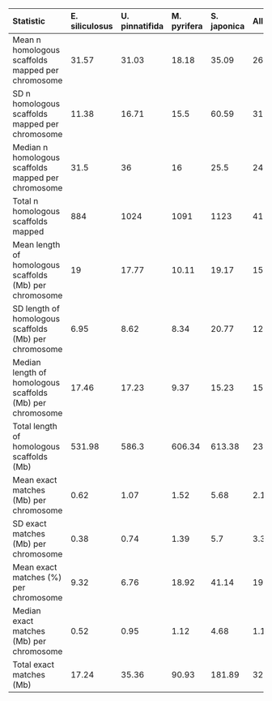 |Statistic                                                 |E. siliculosus |U. pinnatifida |M. pyrifera |S. japonica |All    |
|:---------------------------------------------------------|:--------------|:--------------|:-----------|:-----------|:------|
|Mean n homologous scaffolds mapped per chromosome         |31.57          |31.03          |18.18       |35.09       |26.94  |
|SD n homologous scaffolds mapped per chromosome           |11.38          |16.71          |15.5        |60.59       |31.23  |
|Median n homologous scaffolds mapped per chromosome       |31.5           |36             |16          |25.5        |24     |
|Total n homologous scaffolds mapped                       |884            |1024           |1091        |1123        |4122   |
|Mean length of homologous scaffolds (Mb) per chromosome   |19             |17.77          |10.11       |19.17       |15.28  |
|SD length of homologous scaffolds (Mb) per chromosome     |6.95           |8.62           |8.34        |20.77       |12.52  |
|Median length of homologous scaffolds (Mb) per chromosome |17.46          |17.23          |9.37        |15.23       |15.23  |
|Total length of homologous scaffolds (Mb)                 |531.98         |586.3          |606.34      |613.38      |2338   |
|Mean exact matches (Mb) per chromosome                    |0.62           |1.07           |1.52        |5.68        |2.13   |
|SD exact matches (Mb) per chromosome                      |0.38           |0.74           |1.39        |5.7         |3.31   |
|Mean exact matches (%) per chromosome                     |9.32           |6.76           |18.92       |41.14       |19.19  |
|Median exact matches (Mb) per chromosome                  |0.52           |0.95           |1.12        |4.68        |1.19   |
|Total exact matches (Mb)                                  |17.24          |35.36          |90.93       |181.89      |325.43 |
